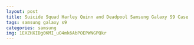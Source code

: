 ```yaml
---
layout: post
title: Suicide Squad Harley Quinn and Deadpool Samsung Galaxy S9 Case
tags: samsung galaxy s9
categories: samsung
img: 1EXZHXIDg0KMI_uO4mk6AbPOEPWNGPQkr
---
```

